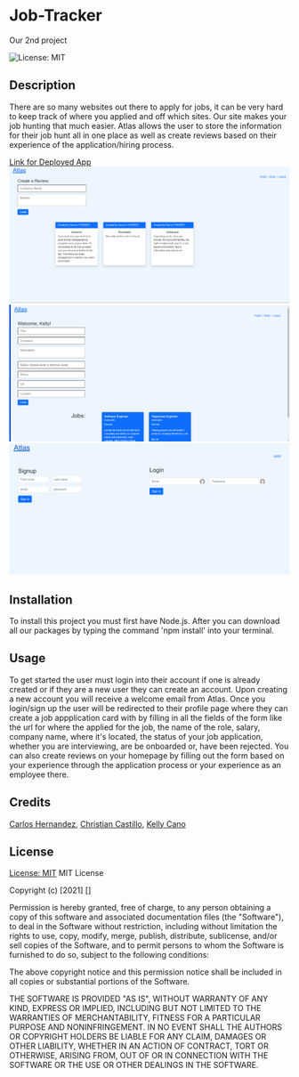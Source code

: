 # Job-Tracker

Our 2nd project

![License: MIT](https://img.shields.io/badge/License-MIT-success.svg)

## Description

There are so many websites out there to apply for jobs, it can be very hard to keep track of where you applied and off which sites. Our site makes your job hunting that much easier. Atlas allows the user to store the information for their job hunt all in one place as well as create reviews based on their experience of the application/hiring process.

[Link for Deployed App](https://atlas-job-tracker.herokuapp.com/)
![Homepage](./assets/homepage.png)
![Profile](./assets/profile_page.png)
![Login](./assets/login_page.png)

## Installation

To install this project you must first have Node.js. After you can download all our packages by typing the command 'npm install' into your terminal.

## Usage

To get started the user must login into their account if one is already created or if they are a new user they can create an account. Upon creating a new account you will receive a welcome email from Atlas. Once you login/sign up the user will be redirected to their profile page where they can create a job appplication card with by filling in all the fields of the form like the url for where the applied for the job, the name of the role, salary, company name, where it's located, the status of your job application, whether you are interviewing, are be onboarded or, have been rejected. You can also create reviews on your homepage by filling out the form based on your experience through the application process or your experience as an employee there.

## Credits

[Carlos Hernandez](https://github.com/confusion-matrix), [Christian Castillo](https://github.com/chriscast94), [Kelly Cano](https://github.com/Krcano)

## License

[License: MIT](https://opensource.org/licenses/MIT)
MIT License

Copyright (c) [2021] []

Permission is hereby granted, free of charge, to any person obtaining a copy
of this software and associated documentation files (the "Software"), to deal
in the Software without restriction, including without limitation the rights
to use, copy, modify, merge, publish, distribute, sublicense, and/or sell
copies of the Software, and to permit persons to whom the Software is
furnished to do so, subject to the following conditions:

The above copyright notice and this permission notice shall be included in all
copies or substantial portions of the Software.

THE SOFTWARE IS PROVIDED "AS IS", WITHOUT WARRANTY OF ANY KIND, EXPRESS OR
IMPLIED, INCLUDING BUT NOT LIMITED TO THE WARRANTIES OF MERCHANTABILITY,
FITNESS FOR A PARTICULAR PURPOSE AND NONINFRINGEMENT. IN NO EVENT SHALL THE
AUTHORS OR COPYRIGHT HOLDERS BE LIABLE FOR ANY CLAIM, DAMAGES OR OTHER
LIABILITY, WHETHER IN AN ACTION OF CONTRACT, TORT OR OTHERWISE, ARISING FROM,
OUT OF OR IN CONNECTION WITH THE SOFTWARE OR THE USE OR OTHER DEALINGS IN THE
SOFTWARE.

